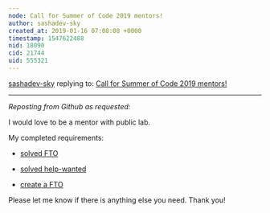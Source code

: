 ```yaml
---
node: Call for Summer of Code 2019 mentors!
author: sashadev-sky
created_at: 2019-01-16 07:08:08 +0000
timestamp: 1547622488
nid: 18090
cid: 21744
uid: 555321
---
```




[sashadev-sky](../profile/sashadev-sky) replying to: [Call for Summer of Code 2019 mentors!](../notes/warren/01-09-2019/call-for-summer-of-code-2019-mentors)

----
_Reposting from Github as requested:_

I would love to be a mentor with public lab.

My completed requirements:

- [solved FTO](https://github.com/publiclab/image-sequencer/pull/413)

- [solved help-wanted](https://github.com/publiclab/plots2/pull/4041)

- [create a FTO](https://github.com/publiclab/plots2/issues/4113)

Please let me know if there is anything else you need. Thank you!
